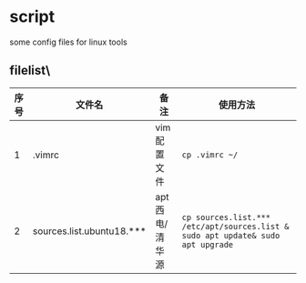# script
some config files for linux tools

## filelist\
|序号|文件名|备注|使用方法|
|--|--|--|--|
|1|.vimrc|vim配置文件|`cp .vimrc ~/`|
|2|sources.list.ubuntu18.\*\*\*|apt西电/清华源|`cp sources.list.*** /etc/apt/sources.list & sudo apt update& sudo apt upgrade`|
